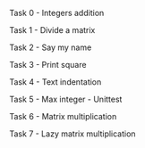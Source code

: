 Task 0 - Integers addition

Task 1 - Divide a matrix

Task 2 - Say my name

Task 3 - Print square

Task 4 - Text indentation

Task 5 - Max integer - Unittest

Task 6 - Matrix multiplication

Task 7 - Lazy matrix multiplication
